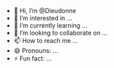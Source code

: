 - 👋 Hi, I’m @Dieudonne
- 👀 I’m interested in ...
- 🌱 I’m currently learning ...
- 💞️ I’m looking to collaborate on ...
- 📫 How to reach me ...
- 😄 Pronouns: ...
- ⚡ Fun fact: ...

<!---
Dieudonneking/Dieudonneking is a ✨ special ✨ repository because its `README.md` (this file) appears on your GitHub profile.
You can click the Preview link to take a look at your changes.
--->
